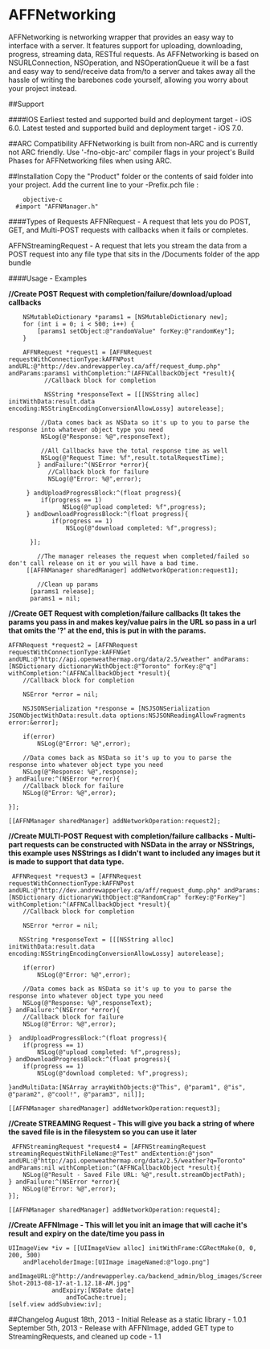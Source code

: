 AFFNetworking
=============

AFFNetworking is networking wrapper that provides an easy way to interface with a server.
It features support for uploading, downloading, progress, streaming data, RESTful requests. As AFFNetworking is based on NSURLConnection, NSOperation, and NSOperationQueue it
will be a fast and easy way to send/receive data from/to a server and takes away all the hassle of writing the barebones code yourself, allowing you worry about your project instead.

##Support

####IOS
Earliest tested and supported build and deployment target - iOS 6.0.
Latest tested and supported build and deployment target - iOS 7.0.

##ARC Compatibility
AFFNetworking is built from non-ARC and is currently not ARC friendly. Use '-fno-objc-arc' compiler flags in your project's Build Phases for AFFNetworking files when using ARC.
	
##Installation
Copy the "Product" folder or the contents of said folder into your project.
Add the current line to your <AppName>-Prefix.pch file :
	
	    objective-c
      #import "AFFNManager.h"


####Types of Requests
AFFNRequest - A request that lets you do POST, GET, and Multi-POST requests with callbacks when it fails or completes.

AFFNStreamingRequest - A request that lets you stream the data from a POST request into any file type that sits in the /Documents folder of the app bundle

####Usage - Examples

**//Create POST Request with completion/failure/download/upload callbacks**
		
		NSMutableDictionary *params1 = [NSMutableDictionary new];
		for (int i = 0; i < 500; i++) {
			[params1 setObject:@"randomValue" forKey:@"randomKey"];
		}
    
		AFFNRequest *request1 = [AFFNRequest requestWithConnectionType:kAFFNPost andURL:@"http://dev.andrewapperley.ca/aff/request_dump.php" andParams:params1 withCompletion:^(AFFNCallbackObject *result){
      	      //Callback block for completion
        
      	      NSString *responseText = [[[NSString alloc] initWithData:result.data encoding:NSStringEncodingConversionAllowLossy] autorelease];
        
       	     //Data comes back as NSData so it's up to you to parse the response into whatever object type you need
       	     NSLog(@"Response: %@",responseText);
        
       	     //All Callbacks have the total response time as well
       	     NSLog(@"Request Time: %f",result.totalRequestTime);
    	    } andFailure:^(NSError *error){
     	       //Callback block for failure
     	       NSLog(@"Error: %@",error);
            
   	     } andUploadProgressBlock:^(float progress){
   	         if(progress == 1)
     	           NSLog(@"upload completed: %f",progress);
   	     } andDownloadProgressBlock:^(float progress){
    	        if(progress == 1)
    	            NSLog(@"download completed: %f",progress);
    
  	      }];
    
    		//The manager releases the request when completed/failed so don't call release on it or you will have a bad time.
		 [[AFFNManager sharedManager] addNetworkOperation:request1];
    
    		//Clean up params
		  [params1 release];
		  params1 = nil;
    
    
**//Create GET Request with completion/failure callbacks (It takes the params you pass in and makes key/value pairs in the URL so pass in a url that omits the '?' at the end, this is put in with the params.**
   
    AFFNRequest *request2 = [AFFNRequest requestWithConnectionType:kAFFNGet andURL:@"http://api.openweathermap.org/data/2.5/weather" andParams:[NSDictionary dictionaryWithObject:@"Toronto" forKey:@"q"] withCompletion:^(AFFNCallbackObject *result){
        //Callback block for completion
        
        NSError *error = nil;
        
        NSJSONSerialization *response = [NSJSONSerialization JSONObjectWithData:result.data options:NSJSONReadingAllowFragments error:&error];
        
        if(error)
            NSLog(@"Error: %@",error);
        
        //Data comes back as NSData so it's up to you to parse the response into whatever object type you need
        NSLog(@"Response: %@",response);
    } andFailure:^(NSError *error){
        //Callback block for failure
        NSLog(@"Error: %@",error);
        
    }];
    
    [[AFFNManager sharedManager] addNetworkOperation:request2];

**//Create MULTI-POST Request with completion/failure callbacks - Multi-part requests can be constructed with NSData in the array or NSStrings, this example uses NSStrings as I didn't want to included any images but it is made to support that data type.**
	
	 AFFNRequest *request3 = [AFFNRequest requestWithConnectionType:kAFFNPost andURL:@"http://dev.andrewapperley.ca/aff/request_dump.php" andParams:[NSDictionary dictionaryWithObject:@"RandomCrap" forKey:@"ForKey"] withCompletion:^(AFFNCallbackObject *result){
        //Callback block for completion
        
        NSError *error = nil;
        
       NSString *responseText = [[[NSString alloc] initWithData:result.data encoding:NSStringEncodingConversionAllowLossy] autorelease];
        
        if(error)
            NSLog(@"Error: %@",error);
        
        //Data comes back as NSData so it's up to you to parse the response into whatever object type you need
        NSLog(@"Response: %@",responseText);
    } andFailure:^(NSError *error){
        //Callback block for failure
        NSLog(@"Error: %@",error);
        
    }  andUploadProgressBlock:^(float progress){
        if(progress == 1)
            NSLog(@"upload completed: %f",progress);
    } andDownloadProgressBlock:^(float progress){
        if(progress == 1)
            NSLog(@"download completed: %f",progress);
        
    }andMultiData:[NSArray arrayWithObjects:@"This", @"param1", @"is", @"param2", @"cool!", @"param3", nil]];
    
    [[AFFNManager sharedManager] addNetworkOperation:request3];

**//Create STREAMING Request - This will give you back a string of where the saved file is in the filesystem so you can use it later**
	
	 AFFNStreamingRequest *request4 = [AFFNStreamingRequest streamingRequestWithFileName:@"Test" andExtention:@"json" andURL:@"http://api.openweathermap.org/data/2.5/weather?q=Toronto" andParams:nil withCompletion:^(AFFNCallbackObject *result){
        NSLog(@"Result - Saved File URL: %@",result.streamObjectPath);
    } andFailure:^(NSError *error){
        NSLog(@"Error: %@",error);
    }];
    
    [[AFFNManager sharedManager] addNetworkOperation:request4];
    
    
**//Create AFFNImage - This will let you init an image that will cache it's result and expiry on the date/time you pass in**

    UIImageView *iv = [[UIImageView alloc] initWithFrame:CGRectMake(0, 0, 200, 300) 
    	andPlaceholderImage:[UIImage imageNamed:@"logo.png"] 
    		andImageURL:@"http://andrewapperley.ca/backend_admin/blog_images/Screen-Shot-2013-08-17-at-1.12.18-AM.jpg" 
    			andExpiry:[NSDate date] 
    				andToCache:true];
    [self.view addSubview:iv];

##Changelog
August 18th, 2013 - Initial Release as a static library - 1.0.1
September 5th, 2013 - Release with AFFNImage, added GET type to StreamingRequests, and cleaned up code - 1.1

